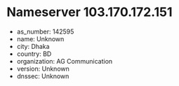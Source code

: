 # Nameserver 103.170.172.151

* as_number: 142595
* name: Unknown
* city: Dhaka
* country: BD
* organization: AG Communication
* version: Unknown
* dnssec: Unknown
